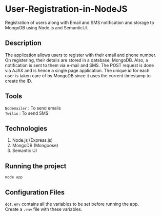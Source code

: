 # User-Registration-in-NodeJS
Registration of users along with Email and SMS notification and storage to MongoDB using Node.js and SemanticUI.  

## Description
The application allows users to register with their email and phone number. On registering, their details are stored in a database, MongoDB. Also, a notification is sent to them via e-mail and SMS. The POST request is done via AJAX and is hence a single page application. The unique id for each user is taken care of by MongoDB since it uses the current timestamp to create the ID.    

## Tools
`Nodemailer` : To send emails  
`Twilio` : To send SMS

## Technologies
1. Node.js (Express.js)  
2. MongoDB (Mongoose)
3. Semantic UI

## Running the project  
```
node app
```

## Configuration Files
`dot.env` contains all the variables to be set before running the app.  
Create a `.env` file with these variables.


